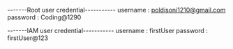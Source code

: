 -------Root user credential-----------
username : poldisoni1210@gmail.com
password : Coding@1290


-------IAM user credential-----------
username : firstUser
password : firstUser@123